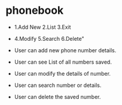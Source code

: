 # phonebook
-  1.Add New 2.List   3.Exit 
-  4.Modify  5.Search 6.Delete"

- User can add new phone number details.
- User can see List of all numbers saved.
- User can modify the details of number.
- User can search  number or details.
- User can delete the saved number.
